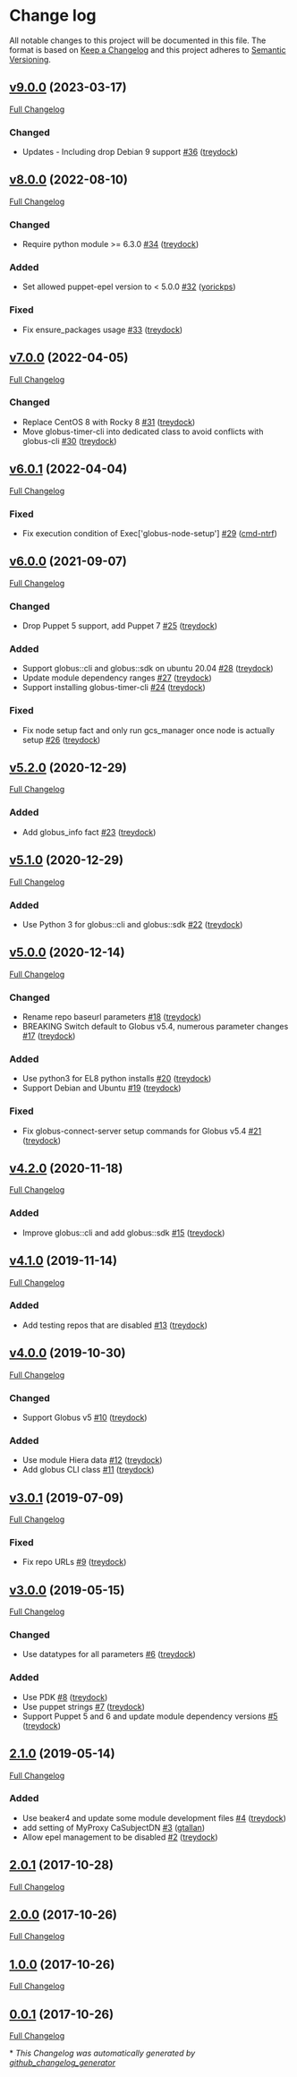 # Change log

All notable changes to this project will be documented in this file. The format is based on [Keep a Changelog](http://keepachangelog.com/en/1.0.0/) and this project adheres to [Semantic Versioning](http://semver.org).

## [v9.0.0](https://github.com/treydock/puppet-module-globus/tree/v9.0.0) (2023-03-17)

[Full Changelog](https://github.com/treydock/puppet-module-globus/compare/v8.0.0...v9.0.0)

### Changed

- Updates - Including drop Debian 9 support [\#36](https://github.com/treydock/puppet-module-globus/pull/36) ([treydock](https://github.com/treydock))

## [v8.0.0](https://github.com/treydock/puppet-module-globus/tree/v8.0.0) (2022-08-10)

[Full Changelog](https://github.com/treydock/puppet-module-globus/compare/v7.0.0...v8.0.0)

### Changed

- Require python module \>= 6.3.0 [\#34](https://github.com/treydock/puppet-module-globus/pull/34) ([treydock](https://github.com/treydock))

### Added

- Set allowed puppet-epel version to \< 5.0.0 [\#32](https://github.com/treydock/puppet-module-globus/pull/32) ([yorickps](https://github.com/yorickps))

### Fixed

- Fix ensure\_packages usage [\#33](https://github.com/treydock/puppet-module-globus/pull/33) ([treydock](https://github.com/treydock))

## [v7.0.0](https://github.com/treydock/puppet-module-globus/tree/v7.0.0) (2022-04-05)

[Full Changelog](https://github.com/treydock/puppet-module-globus/compare/v6.0.1...v7.0.0)

### Changed

- Replace CentOS 8 with Rocky 8 [\#31](https://github.com/treydock/puppet-module-globus/pull/31) ([treydock](https://github.com/treydock))
- Move globus-timer-cli into dedicated class to avoid conflicts with globus-cli [\#30](https://github.com/treydock/puppet-module-globus/pull/30) ([treydock](https://github.com/treydock))

## [v6.0.1](https://github.com/treydock/puppet-module-globus/tree/v6.0.1) (2022-04-04)

[Full Changelog](https://github.com/treydock/puppet-module-globus/compare/v6.0.0...v6.0.1)

### Fixed

- Fix execution condition of Exec\['globus-node-setup'\] [\#29](https://github.com/treydock/puppet-module-globus/pull/29) ([cmd-ntrf](https://github.com/cmd-ntrf))

## [v6.0.0](https://github.com/treydock/puppet-module-globus/tree/v6.0.0) (2021-09-07)

[Full Changelog](https://github.com/treydock/puppet-module-globus/compare/v5.2.0...v6.0.0)

### Changed

- Drop Puppet 5 support, add Puppet 7 [\#25](https://github.com/treydock/puppet-module-globus/pull/25) ([treydock](https://github.com/treydock))

### Added

- Support globus::cli and globus::sdk on ubuntu 20.04 [\#28](https://github.com/treydock/puppet-module-globus/pull/28) ([treydock](https://github.com/treydock))
- Update module dependency ranges [\#27](https://github.com/treydock/puppet-module-globus/pull/27) ([treydock](https://github.com/treydock))
- Support installing globus-timer-cli [\#24](https://github.com/treydock/puppet-module-globus/pull/24) ([treydock](https://github.com/treydock))

### Fixed

- Fix node setup fact and only run gcs\_manager once node is actually setup [\#26](https://github.com/treydock/puppet-module-globus/pull/26) ([treydock](https://github.com/treydock))

## [v5.2.0](https://github.com/treydock/puppet-module-globus/tree/v5.2.0) (2020-12-29)

[Full Changelog](https://github.com/treydock/puppet-module-globus/compare/v5.1.0...v5.2.0)

### Added

- Add globus\_info fact [\#23](https://github.com/treydock/puppet-module-globus/pull/23) ([treydock](https://github.com/treydock))

## [v5.1.0](https://github.com/treydock/puppet-module-globus/tree/v5.1.0) (2020-12-29)

[Full Changelog](https://github.com/treydock/puppet-module-globus/compare/v5.0.0...v5.1.0)

### Added

- Use Python 3 for globus::cli and globus::sdk [\#22](https://github.com/treydock/puppet-module-globus/pull/22) ([treydock](https://github.com/treydock))

## [v5.0.0](https://github.com/treydock/puppet-module-globus/tree/v5.0.0) (2020-12-14)

[Full Changelog](https://github.com/treydock/puppet-module-globus/compare/v4.2.0...v5.0.0)

### Changed

- Rename repo baseurl parameters [\#18](https://github.com/treydock/puppet-module-globus/pull/18) ([treydock](https://github.com/treydock))
- BREAKING Switch default to Globus v5.4, numerous parameter changes [\#17](https://github.com/treydock/puppet-module-globus/pull/17) ([treydock](https://github.com/treydock))

### Added

- Use python3 for EL8 python installs [\#20](https://github.com/treydock/puppet-module-globus/pull/20) ([treydock](https://github.com/treydock))
- Support Debian and Ubuntu [\#19](https://github.com/treydock/puppet-module-globus/pull/19) ([treydock](https://github.com/treydock))

### Fixed

- Fix globus-connect-server setup commands for Globus v5.4 [\#21](https://github.com/treydock/puppet-module-globus/pull/21) ([treydock](https://github.com/treydock))

## [v4.2.0](https://github.com/treydock/puppet-module-globus/tree/v4.2.0) (2020-11-18)

[Full Changelog](https://github.com/treydock/puppet-module-globus/compare/v4.1.0...v4.2.0)

### Added

- Improve globus::cli and add globus::sdk [\#15](https://github.com/treydock/puppet-module-globus/pull/15) ([treydock](https://github.com/treydock))

## [v4.1.0](https://github.com/treydock/puppet-module-globus/tree/v4.1.0) (2019-11-14)

[Full Changelog](https://github.com/treydock/puppet-module-globus/compare/v4.0.0...v4.1.0)

### Added

- Add testing repos that are disabled [\#13](https://github.com/treydock/puppet-module-globus/pull/13) ([treydock](https://github.com/treydock))

## [v4.0.0](https://github.com/treydock/puppet-module-globus/tree/v4.0.0) (2019-10-30)

[Full Changelog](https://github.com/treydock/puppet-module-globus/compare/v3.0.1...v4.0.0)

### Changed

- Support Globus v5 [\#10](https://github.com/treydock/puppet-module-globus/pull/10) ([treydock](https://github.com/treydock))

### Added

- Use module Hiera data [\#12](https://github.com/treydock/puppet-module-globus/pull/12) ([treydock](https://github.com/treydock))
- Add globus CLI class [\#11](https://github.com/treydock/puppet-module-globus/pull/11) ([treydock](https://github.com/treydock))

## [v3.0.1](https://github.com/treydock/puppet-module-globus/tree/v3.0.1) (2019-07-09)

[Full Changelog](https://github.com/treydock/puppet-module-globus/compare/v3.0.0...v3.0.1)

### Fixed

- Fix repo URLs [\#9](https://github.com/treydock/puppet-module-globus/pull/9) ([treydock](https://github.com/treydock))

## [v3.0.0](https://github.com/treydock/puppet-module-globus/tree/v3.0.0) (2019-05-15)

[Full Changelog](https://github.com/treydock/puppet-module-globus/compare/2.1.0...v3.0.0)

### Changed

- Use datatypes for all parameters [\#6](https://github.com/treydock/puppet-module-globus/pull/6) ([treydock](https://github.com/treydock))

### Added

- Use PDK [\#8](https://github.com/treydock/puppet-module-globus/pull/8) ([treydock](https://github.com/treydock))
- Use puppet strings [\#7](https://github.com/treydock/puppet-module-globus/pull/7) ([treydock](https://github.com/treydock))
- Support Puppet 5 and 6 and update module dependency versions [\#5](https://github.com/treydock/puppet-module-globus/pull/5) ([treydock](https://github.com/treydock))

## [2.1.0](https://github.com/treydock/puppet-module-globus/tree/2.1.0) (2019-05-14)

[Full Changelog](https://github.com/treydock/puppet-module-globus/compare/2.0.1...2.1.0)

### Added

- Use beaker4 and update some module development files [\#4](https://github.com/treydock/puppet-module-globus/pull/4) ([treydock](https://github.com/treydock))
- add setting of MyProxy CaSubjectDN [\#3](https://github.com/treydock/puppet-module-globus/pull/3) ([gtallan](https://github.com/gtallan))
- Allow epel management to be disabled [\#2](https://github.com/treydock/puppet-module-globus/pull/2) ([treydock](https://github.com/treydock))

## [2.0.1](https://github.com/treydock/puppet-module-globus/tree/2.0.1) (2017-10-28)

[Full Changelog](https://github.com/treydock/puppet-module-globus/compare/2.0.0...2.0.1)

## [2.0.0](https://github.com/treydock/puppet-module-globus/tree/2.0.0) (2017-10-26)

[Full Changelog](https://github.com/treydock/puppet-module-globus/compare/1.0.0...2.0.0)

## [1.0.0](https://github.com/treydock/puppet-module-globus/tree/1.0.0) (2017-10-26)

[Full Changelog](https://github.com/treydock/puppet-module-globus/compare/0.0.1...1.0.0)

## [0.0.1](https://github.com/treydock/puppet-module-globus/tree/0.0.1) (2017-10-26)

[Full Changelog](https://github.com/treydock/puppet-module-globus/compare/a843d995675de61f54888d6187a004fe842626a3...0.0.1)



\* *This Changelog was automatically generated by [github_changelog_generator](https://github.com/github-changelog-generator/github-changelog-generator)*
